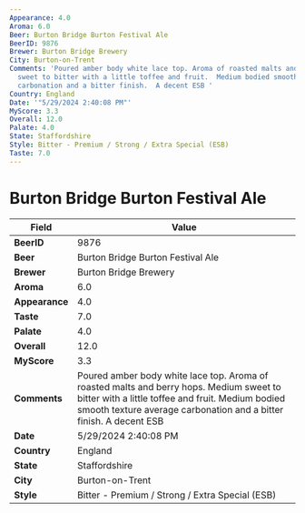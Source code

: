 ```yaml
---
Appearance: 4.0
Aroma: 6.0
Beer: Burton Bridge Burton Festival Ale
BeerID: 9876
Brewer: Burton Bridge Brewery
City: Burton-on-Trent
Comments: 'Poured amber body white lace top. Aroma of roasted malts and berry hops.  Medium
  sweet to bitter with a little toffee and fruit.  Medium bodied smooth texture average
  carbonation and a bitter finish.  A decent ESB '
Country: England
Date: '"5/29/2024 2:40:08 PM"'
MyScore: 3.3
Overall: 12.0
Palate: 4.0
State: Staffordshire
Style: Bitter - Premium / Strong / Extra Special (ESB)
Taste: 7.0
---
```


# Burton Bridge Burton Festival Ale

| Field         | Value |
|---------------|-------|
| **BeerID** | 9876 |
| **Beer** | Burton Bridge Burton Festival Ale |
| **Brewer** | Burton Bridge Brewery |
| **Aroma** | 6.0 |
| **Appearance** | 4.0 |
| **Taste** | 7.0 |
| **Palate** | 4.0 |
| **Overall** | 12.0 |
| **MyScore** | 3.3 |
| **Comments** | Poured amber body white lace top. Aroma of roasted malts and berry hops.  Medium sweet to bitter with a little toffee and fruit.  Medium bodied smooth texture average carbonation and a bitter finish.  A decent ESB  |
| **Date** | 5/29/2024 2:40:08 PM |
| **Country** | England |
| **State** | Staffordshire |
| **City** | Burton-on-Trent |
| **Style** | Bitter - Premium / Strong / Extra Special (ESB) |

